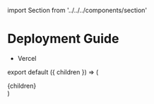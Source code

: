 import Section from '../../../components/section'

# Deployment Guide

- Vercel

export default ({ children }) => (
  <Section name='contributiing'>{children}</Section>
)
